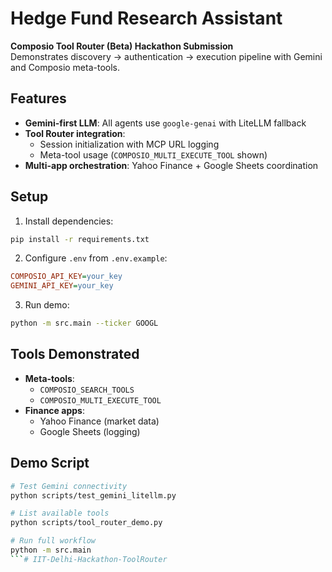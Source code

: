 # Hedge Fund Research Assistant

**Composio Tool Router (Beta) Hackathon Submission**  
Demonstrates discovery → authentication → execution pipeline with Gemini and Composio meta-tools.

## Features
- **Gemini-first LLM**: All agents use `google-genai` with LiteLLM fallback
- **Tool Router integration**:
  - Session initialization with MCP URL logging
  - Meta-tool usage (`COMPOSIO_MULTI_EXECUTE_TOOL` shown)
- **Multi-app orchestration**: Yahoo Finance + Google Sheets coordination

## Setup
1. Install dependencies:
```bash
pip install -r requirements.txt
```
2. Configure `.env` from `.env.example`:
```ini
COMPOSIO_API_KEY=your_key
GEMINI_API_KEY=your_key
```
3. Run demo:
```bash
python -m src.main --ticker GOOGL
```

## Tools Demonstrated
- **Meta-tools**: 
  - `COMPOSIO_SEARCH_TOOLS` 
  - `COMPOSIO_MULTI_EXECUTE_TOOL`
- **Finance apps**: 
  - Yahoo Finance (market data) 
  - Google Sheets (logging)

## Demo Script
```bash
# Test Gemini connectivity
python scripts/test_gemini_litellm.py

# List available tools
python scripts/tool_router_demo.py

# Run full workflow
python -m src.main
```#   I I T - D e l h i - H a c k a t h o n - T o o l R o u t e r  
 